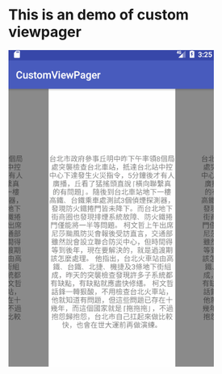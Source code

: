 # This is an demo of custom viewpager


<img src='https://github.com/shiehnpin/CustomViewPager/blob/master/vp.gif'/>
